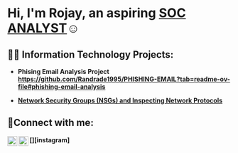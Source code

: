 <h1>Hi, I'm Rojay, an aspiring <a href="https://linkedin.com/in/Rojay-Andrade">SOC ANALYST</a>☺</h1>

<h2>👨‍💻 Information Technology Projects:</h2>

- <b>Phising Email Analysis Project<b>
  https://github.com/Randrade1995/PHISHING-EMAIL?tab=readme-ov-file#phishing-email-analysis

 - [Network Security Groups (NSGs) and Inspecting Network Protocols](https://github.com/Randrade1995/Traffic-Examination)

<h2>🤳Connect with me:</h2>

[<img align="left" alt="Josh | LinkedIn" width="22px" src="https://cdn.jsdelivr.net/npm/simple-icons@v3/icons/linkedin.svg" />][linkedin]
[<img align="left" alt="Josh | Instagram" width="22px" src="https://cdn.jsdelivr.net/npm/simple-icons@v3/icons/instagram.svg" />][instagram]

[linkedin]: https://linkedin.com/in/rojay-andrade
